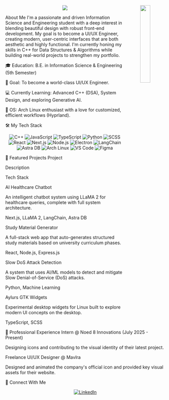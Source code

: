 <div align="center">

<img src="https://www.google.com/search?q=https://github.com/kushal-nayak-sp/kushal-nayak-sp/raw/main/header.png" width="25%" align="right" />

<!-- Typing Animation -->

<img src="https://www.google.com/search?q=https://readme-typing-svg.demolab.com%3Ffont%3DInconsolata%26weight%3D500%26size%3D40%26duration%3D4000%26pause%3D500%26color%3D87CEEB%26center%3Dtrue%26vCenter%3Dtrue%26multiline%3Dtrue%26repeat%3Dfalse%26random%3Dfalse%26width%3D1300%26height%3D140%26lines%3DHello%252C%2BI%27m%2BKushal%2BNayak%2BS%2BP%3BUI%252FUX%2BEngineer%2B%2526%2BFrontend%2BDeveloper%3BCrafting%2BAesthetic%2B%2526%2BPerformant%2BDigital%2BExperiences" />

</div>

About Me
I'm a passionate and driven Information Science and Engineering student with a deep interest in blending beautiful design with robust front-end development. My goal is to become a UI/UX Engineer, creating modern, user-centric interfaces that are both aesthetic and highly functional. I'm currently honing my skills in C++ for Data Structures & Algorithms while building real-world projects to strengthen my portfolio.

🎓 Education: B.E. in Information Science & Engineering (5th Semester)

🎯 Goal: To become a world-class UI/UX Engineer.

💻 Currently Learning: Advanced C++ (DSA), System Design, and exploring Generative AI.

🐧 OS: Arch Linux enthusiast with a love for customized, efficient workflows (Hyprland).

🛠️ My Tech Stack
<p align="center">
<!-- Languages -->
<img src="https://www.google.com/search?q=https://img.shields.io/badge/C%2B%2B-00599C%3Fstyle%3Dfor-the-badge%26logo%3Dcplusplus%26logoColor%3Dwhite" alt="C++"/>
<img src="https://www.google.com/search?q=https://img.shields.io/badge/JavaScript-F7DF1E%3Fstyle%3Dfor-the-badge%26logo%3Djavascript%26logoColor%3Dblack" alt="JavaScript"/>
<img src="https://img.shields.io/badge/TypeScript-3178C6?style=for-the-badge&logo=typescript&logoColor=white" alt="TypeScript"/>
<img src="https://www.google.com/search?q=https://img.shields.io/badge/Python-3776AB%3Fstyle%3Dfor-the-badge%26logo%3Dpython%26logoColor%3Dwhite" alt="Python"/>
<img src="https://www.google.com/search?q=https://img.shields.io/badge/SCSS-CC6699%3Fstyle%3Dfor-the-badge%26logo%3Dsass%26logoColor%3Dwhite" alt="SCSS"/>





<!-- Frameworks & Libraries -->
<img src="https://www.google.com/search?q=https://img.shields.io/badge/React-61DAFB%3Fstyle%3Dfor-the-badge%26logo%3Dreact%26logoColor%3Dblack" alt="React"/>
<img src="https://www.google.com/search?q=https://img.shields.io/badge/Next.js-000000%3Fstyle%3Dfor-the-badge%26logo%3Dnextdotjs%26logoColor%3Dwhite" alt="Next.js"/>
<img src="https://www.google.com/search?q=https://img.shields.io/badge/Node.js-339933%3Fstyle%3Dfor-the-badge%26logo%3Dnodedotjs%26logoColor%3Dwhite" alt="Node.js"/>
<img src="https://www.google.com/search?q=https://img.shields.io/badge/Electron-47848F%3Fstyle%3Dfor-the-badge%26logo%3Delectron%26logoColor%3Dwhite" alt="Electron"/>
<img src="https://www.google.com/search?q=https://img.shields.io/badge/LangChain-000000%3Fstyle%3Dfor-the-badge%26logo%3Dlangchain%26logoColor%3Dwhite" alt="LangChain"/>





<!-- Tools & Databases -->
<img src="https://www.google.com/search?q=https://img.shields.io/badge/Astra_DB-7164f0%3Fstyle%3Dfor-the-badge" alt="Astra DB"/>
<img src="https://www.google.com/search?q=https://img.shields.io/badge/Arch_Linux-1793D1%3Fstyle%3Dfor-the-badge%26logo%3Darchlinux%26logoColor%3Dwhite" alt="Arch Linux"/>
<img src="https://www.google.com/search?q=https://img.shields.io/badge/VS_Code-007ACC%3Fstyle%3Dfor-the-badge%26logo%3Dvisualstudiocode%26logoColor%3Dwhite" alt="VS Code"/>
<img src="https://img.shields.io/badge/Figma-F24E1E?style=for-the-badge&logo=figma&logoColor=white" alt="Figma"/>
</p>

🚀 Featured Projects
Project

Description

Tech Stack

AI Healthcare Chatbot

An intelligent chatbot system using LLaMA 2 for healthcare queries, complete with full system architecture.

Next.js, LLaMA 2, LangChain, Astra DB

Study Material Generator

A full-stack web app that auto-generates structured study materials based on university curriculum phases.

React, Node.js, Express.js

Slow DoS Attack Detection

A system that uses AI/ML models to detect and mitigate Slow Denial-of-Service (DoS) attacks.

Python, Machine Learning

Aylurs GTK Widgets

Experimental desktop widgets for Linux built to explore modern UI concepts on the desktop.

TypeScript, SCSS

💼 Professional Experience
Intern @ Noed 8 Innovations (July 2025 - Present)

Designing icons and contributing to the visual identity of their latest project.

Freelance UI/UX Designer @ Mavlra

Designed and animated the company's official icon and provided key visual assets for their website.

🔗 Connect With Me
<p align="center">
<a href="https://www.linkedin.com/in/kushal-nayak-s-p-44b7082a3/" target="_blank">
<img src="https://www.google.com/search?q=https://img.shields.io/badge/LinkedIn-0A66C2%3Fstyle%3Dfor-the-badge%26logo%3Dlinkedin%26logoColor%3Dwhite" alt="LinkedIn"/>
</a>
<!-- Add other links like Twitter or your portfolio here -->
</p>
